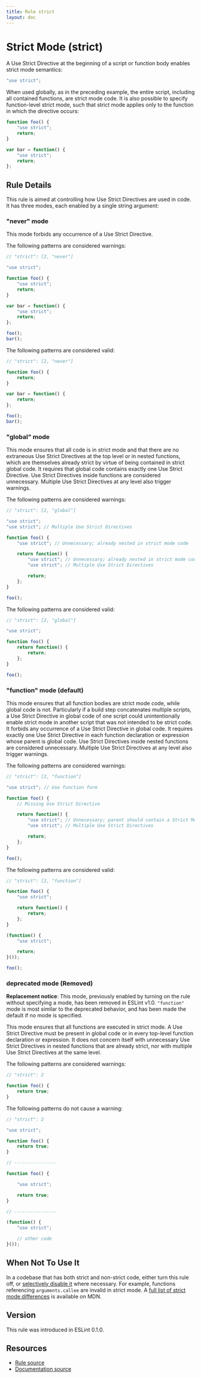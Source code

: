 ```yaml
---
title: Rule strict
layout: doc
---
```

<!-- Note: No pull requests accepted for this file. See README.md in the root directory for details. -->
# Strict Mode (strict)

A Use Strict Directive at the beginning of a script or function body enables strict mode semantics:

```js
"use strict";
```

When used globally, as in the preceding example, the entire script, including all contained functions, are strict mode code. It is also possible to specify function-level strict mode, such that strict mode applies only to the function in which the directive occurs:

```js
function foo() {
    "use strict";
    return;
}

var bar = function() {
    "use strict";
    return;
};
```

## Rule Details

This rule is aimed at controlling how Use Strict Directives are used in code. It has three modes, each enabled by a single string argument:

### "never" mode

This mode forbids any occurrence of a Use Strict Directive.

The following patterns are considered warnings:

```js
// "strict": [2, "never"]

"use strict";

function foo() {
    "use strict";
    return;
}

var bar = function() {
    "use strict";
    return;
};

foo();
bar();
```

The following patterns are considered valid:

```js
// "strict": [2, "never"]

function foo() {
    return;
}

var bar = function() {
    return;
};

foo();
bar();
```

### "global" mode

This mode ensures that all code is in strict mode and that there are no extraneous Use Strict Directives at the top level or in nested functions, which are themselves already strict by virtue of being contained in strict global code. It requires that global code contains exactly one Use Strict Directive. Use Strict Directives inside functions are considered unnecessary. Multiple Use Strict Directives at any level also trigger warnings.

The following patterns are considered warnings:

```js
// "strict": [2, "global"]

"use strict";
"use strict"; // Multiple Use Strict Directives

function foo() {
    "use strict"; // Unnecessary; already nested in strict mode code

    return function() {
        "use strict"; // Unnecessary; already nested in strict mode code
        "use strict"; // Multiple Use Strict Directives

        return;
    };
}

foo();
```

The following patterns are considered valid:

```js
// "strict": [2, "global"]

"use strict";

function foo() {
    return function() {
        return;
    };
}

foo();
```

### "function" mode (default)

This mode ensures that all function bodies are strict mode code, while global code is not. Particularly if a build step concatenates multiple scripts, a Use Strict Directive in global code of one script could unintentionally enable strict mode in another script that was not intended to be strict code. It forbids any occurrence of a Use Strict Directive in global code. It requires exactly one Use Strict Directive in each function declaration or expression whose parent is global code. Use Strict Directives inside nested functions are considered unnecessary. Multiple Use Strict Directives at any level also trigger warnings.

The following patterns are considered warnings:

```js
// "strict": [2, "function"]

"use strict"; // Use function form

function foo() {
    // Missing Use Strict Directive

    return function() {
        "use strict"; // Unnecessary; parent should contain a Strict Mode Directive
        "use strict"; // Multiple Use Strict Directives

        return;
    };
}

foo();
```

The following patterns are considered valid:

```js
// "strict": [2, "function"]

function foo() {
    "use strict";

    return function() {
        return;
    };
}

(function() {
    "use strict";

    return;
}());

foo();
```

### deprecated mode (Removed)

**Replacement notice**: This mode, previously enabled by turning on the rule without specifying a mode, has been removed in ESLint v1.0. `"function"` mode is most similar to the deprecated behavior, and has been made the default if no mode is specified.

This mode ensures that all functions are executed in strict mode. A Use Strict Directive must be present in global code or in every top-level function declaration or expression. It does not concern itself with unnecessary Use Strict Directives in nested functions that are already strict, nor with multiple Use Strict Directives at the same level.

The following patterns are considered warnings:

```js
// "strict": 2

function foo() {
    return true;
}
```

The following patterns do not cause a warning:

```js
// "strict": 2

"use strict";

function foo() {
    return true;
}

// ----------------

function foo() {

    "use strict";

    return true;
}

// ----------------

(function() {
    "use strict";

    // other code
}());
```

## When Not To Use It

In a codebase that has both strict and non-strict code, either turn this rule off, or [selectively disable it](https://eslint.org/docs/user-guide/configuring) where necessary. For example, functions referencing `arguments.callee` are invalid in strict mode. A [full list of strict mode differences](https://developer.mozilla.org/en-US/docs/Web/JavaScript/Reference/Strict_mode/Transitioning_to_strict_mode#Differences_from_non-strict_to_strict) is available on MDN.

## Version

This rule was introduced in ESLint 0.1.0.

## Resources

* [Rule source](https://github.com/eslint/eslint/tree/master/lib/rules/strict.js)
* [Documentation source](https://github.com/eslint/eslint/tree/master/docs/rules/strict.md)
